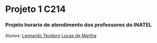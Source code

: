 # Projeto 1 C214

### Projeto horario de atendimento dos professores do INATEL

Alunos:
[Leonardo Teodoro](https://github.com/LeoTeodoro)
[Lucas de Martha](https://github.com/lucasdemartha)
